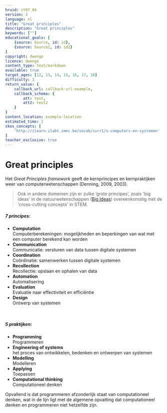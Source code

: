 ```yaml
---
hruid: ct07_04
version: 3
language: nl
title: "Great principles"
description: "Great principles"
keywords: [""]
educational_goals: [
    {source: Source, id: id}, 
    {source: Source2, id: id2}
]
copyright: dwengo
licence: dwengo
content_type: text/markdown
available: true
target_ages: [12, 13, 14, 15, 16, 17, 18]
difficulty: 3
return_value: {
    callback_url: callback-url-example,
    callback_schema: {
        att: test,
        att2: test2
    }
}
content_location: example-location
estimated_time: 1
skos_concepts: [
    'http://ilearn.ilabt.imec.be/vocab/curr1/s-computers-en-systemen'
]
teacher_exclusive: true
---
```


# Great principles

Het *Great Principles framework* geeft de kernprincipes en kernpraktijken weer van computerwetenschappen (Denning, 2009, 2003). 

> Ook in andere domeinen zijn er zulke ‘grote principes’, zoals 'big ideas' in de natuurwetenschappen ([Big Ideas](https://bigideasgreatscience.wordpress.com/)) overeenkomstig met de 'cross-cutting concepts' in STEM.

<div class="alert alert-box alert-success">
<strong><h5>7 principes:</h5></strong>
<ul>
    <li><strong>Computation</strong></br>Computerberekeningen: mogelijkheden en beperkingen van wat met een computer berekend kan worden</li>
    <li><strong>Communication</strong></br>Communicatie: versturen van data tussen digitale systemen</li>
    <li><strong>Coordination</strong></br>Coördinatie: samenwerken tussen digitale systemen</li>
    <li><strong>Recollection</strong></br>Recollectie: opslaan en ophalen van data</li>
    <li><strong>Automation</strong></br>Automatisering</li>
    <li><strong>Evaluation</strong></br>Evaluatie naar effectiviteit en efficiëntie</li>
    <li><strong>Design</strong></br>Ontwerp van systemen</li>
</ul>
<br>
<strong><h5>5 praktijken:</h5></strong>
<ul>
    <li><strong>Programming</strong></br>Programmeren</li>
    <li><strong>Engineering of systems</strong></br>het proces van ontwikkelen, bedenken en ontwerpen van systemen</li>
    <li><strong>Modelling</strong></br>Modelleren</li>
    <li><strong>Applying</strong></br>Toepassen</li>
    <li><strong>Computational thinking</strong></br>Computationeel denken</li>
</ul> 
</div>

Opvallend is dat programmeren afzonderlijk staat van computationeel denken, wat in de lijn ligt met de algemene opvatting dat computationeel denken en programmeren niet hetzelfde zijn. 
